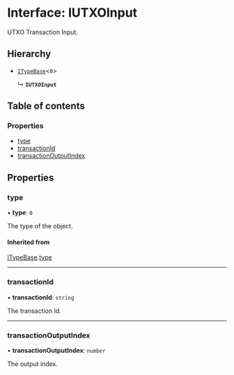 # Interface: IUTXOInput

UTXO Transaction Input.

## Hierarchy

- [`ITypeBase`](ITypeBase.md)<``0``\>

  ↳ **`IUTXOInput`**

## Table of contents

### Properties

- [type](IUTXOInput.md#type)
- [transactionId](IUTXOInput.md#transactionid)
- [transactionOutputIndex](IUTXOInput.md#transactionoutputindex)

## Properties

### type

• **type**: ``0``

The type of the object.

#### Inherited from

[ITypeBase](ITypeBase.md).[type](ITypeBase.md#type)

___

### transactionId

• **transactionId**: `string`

The transaction Id.

___

### transactionOutputIndex

• **transactionOutputIndex**: `number`

The output index.
